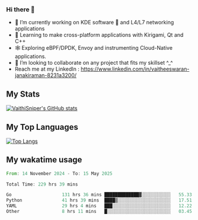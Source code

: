 ### Hi there 👋

- 🔭 I’m currently working on KDE software 💓 and L4/L7 networking applications 
- 📖 Learning to make cross-platform applications with Kirigami, Qt and C++
- 🕸️ Exploring eBPF/DPDK, Envoy and instrumenting Cloud-Native applications. 
- 👯 I’m looking to collaborate on any project that fits my skillset ^_^
- Reach me at my LinkedIn : https://www.linkedin.com/in/vaitheeswaran-janakiraman-8231a3200/

## My Stats
[![VaithiSniper's GitHub stats](https://github-readme-stats.vercel.app/api?username=VaithiSniper&hide=stars&theme=radical)](https://github.com/anuraghazra/github-readme-stats)

## My Top Languages

[![Top Langs](https://github-readme-stats.vercel.app/api/top-langs/?username=VaithiSniper&layout=compact)](https://github.com/anuraghazra/github-readme-stats)

## My wakatime usage

<!--START_SECTION:waka-->

```rust
From: 14 November 2024 - To: 15 May 2025

Total Time: 229 hrs 39 mins

Go                   131 hrs 36 mins █████████████▓░░░░░░░░░░░   55.33 %
Python               41 hrs 39 mins  ████▒░░░░░░░░░░░░░░░░░░░░   17.51 %
YAML                 29 hrs 4 mins   ███░░░░░░░░░░░░░░░░░░░░░░   12.22 %
Other                8 hrs 11 mins   █░░░░░░░░░░░░░░░░░░░░░░░░   03.45 %
```

<!--END_SECTION:waka-->
